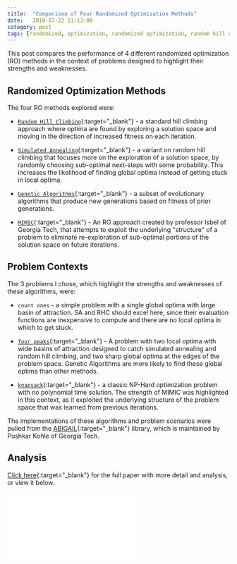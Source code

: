 ```yaml
---
title:  "Comparison of Four Randomized Optimization Methods"
date:   2018-07-22 11:13:00
category: post
tags: [randomized, optimization, randomized optimization, random hill climbing, hill climbing, simulated annealing, simulated, annealing, genetic algorithms, genetic, algorithm, mimic, count ones, four peaks, knapsack, np-hard]
---
```


This post compares the performance of 4 different randomized optimization (RO) methods in the context of problems designed to highlight their strengths and weaknesses.

## Randomized Optimization Methods

The four RO methods explored were:

- [`Random Hill Climbing`][rhc]{:target="_blank"} - a standard hill climbing approach where optima are found by exploring a solution space and moving in the direction of increased fitness on each iteration.

- [`Simulated Annealing`][sa]{:target="_blank"} - a variant on random hill climbing that focuses more on the exploration of a solution space, by randomly choosing sub-optimal next-steps with some probability. This increases the likelihood of finding global optima instead of getting stuck in local optima.

- [`Genetic Algorithms`][ga]{:target="_blank"} - a subset of evolutionary algorithms that produce new generations based on fitness of prior generations.

- [`MIMIC`][mimic]{:target="_blank"} - An RO approach created by professor Isbel of Georgia Tech, that attempts to exploit the underlying "structure" of a problem to eliminate re-exploration of sub-optimal portions of the solution space on future iterations.

## Problem Contexts

The 3 problems I chose, which highlight the strengths and weaknesses of these algorithms, were:

- `count ones` - a simple problem with a single global optima with large basin of attraction. SA and RHC should excel here, since their evaluation functions are inexpensive to compute and there are no local optima in which to get stuck.

- [`four peaks`][4p]{:target="_blank"} - A problem with two local optima with wide basins of attraction designed to catch simulated annealing and random hill climbing, and two sharp global optima at the edges of the problem space. Genetic Algorithms are more likely to find these global optima than other methods.

- [`knapsack`][knapsack]{:target="_blank"} - a classic NP-Hard optimization problem with no polynomial time solution. The strength of MIMIC was highlighted in this context, as it exploited the underlying structure of the problem space that was learned from previous iterations.

The implementations of these algorithms and problem scenarios were pulled from the [ABIGAIL][abigail]{:target="_blank"} library, which is maintained by Pushkar Kohle of Georgia Tech.

## Analysis

[Click here][paper]{:target="_blank"} for the full paper with more detail and analysis, or view it below.

<embed src="/assets/pdf/Comparison-Of-Four-Randomized-Optimization-Methods.pdf" />

[rhc]: https://en.wikipedia.org/wiki/Hill_climbing
[sa]: https://en.wikipedia.org/wiki/Simulated_annealing
[ga]: https://en.wikipedia.org/wiki/Genetic_algorithm
[mimic]: https://www.cc.gatech.edu/~isbell/tutorials/mimic-tutorial.pdf
[knapsack]: https://en.wikipedia.org/wiki/Knapsack_problem
[4p]: https://pdfs.semanticscholar.org/cd4f/e89d8dd6060e2957041f90fc699a30058d01.pdf
[abigail]: https://abagail.readthedocs.io/en/latest/index.html
[paper]: /assets/pdf/Comparison-Of-Four-Randomized-Optimization-Methods.pdf

